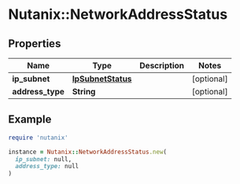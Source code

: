 # Nutanix::NetworkAddressStatus

## Properties

| Name | Type | Description | Notes |
| ---- | ---- | ----------- | ----- |
| **ip_subnet** | [**IpSubnetStatus**](IpSubnetStatus.md) |  | [optional] |
| **address_type** | **String** |  | [optional] |

## Example

```ruby
require 'nutanix'

instance = Nutanix::NetworkAddressStatus.new(
  ip_subnet: null,
  address_type: null
)
```

